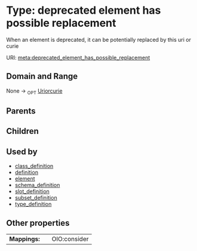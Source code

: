 
# Type: deprecated element has possible replacement


When an element is deprecated, it can be potentially replaced by this uri or curie

URI: [meta:deprecated_element_has_possible_replacement](https://w3id.org/biolink/biolinkml/meta/deprecated_element_has_possible_replacement)


## Domain and Range

None ->  <sub>OPT</sub> [Uriorcurie](type/Uriorcurie.md)

## Parents


## Children


## Used by

 * [class_definition](class_definition.md)
 * [definition](definition.md)
 * [element](element.md)
 * [schema_definition](schema_definition.md)
 * [slot_definition](slot_definition.md)
 * [subset_definition](subset_definition.md)
 * [type_definition](type_definition.md)

## Other properties

|  |  |  |
| --- | --- | --- |
| **Mappings:** | | OIO:consider |

